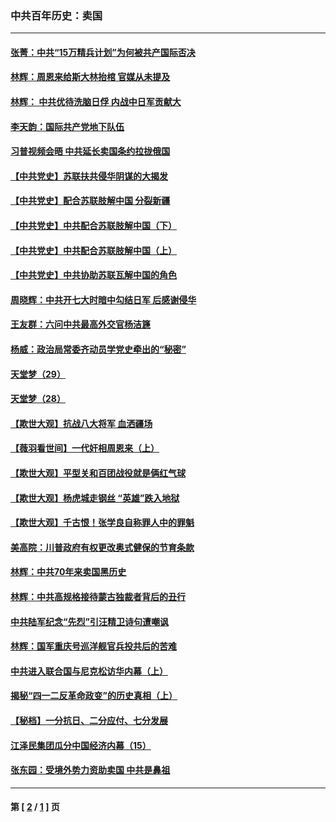### 中共百年历史：卖国
---
#### [张菁：中共“15万精兵计划”为何被共产国际否决](../../pages/nf1176117/n13967677.md?08170430) 
#### [林辉：周恩来给斯大林抬棺 官媒从未提及](../../pages/nf1176117/n13961173.md?08170430) 
#### [林辉： 中共优待洗脑日俘 内战中日军贡献大](../../pages/nf1176117/n13624644.md?08170430) 
#### [李天韵：国际共产党地下队伍](../../pages/nf1176117/n13611808.md?08170430) 
#### [习普视频会晤 中共延长卖国条约拉拢俄国](../../pages/nf1176117/n13060971.md?08170430) 
#### [【中共党史】苏联扶共侵华阴谋的大揭发](../../pages/nf1176117/n13056050.md?08170430) 
#### [【中共党史】配合苏联肢解中国 分裂新疆](../../pages/nf1176117/n13040700.md?08170430) 
#### [【中共党史】中共配合苏联肢解中国（下）](../../pages/nf1176117/n13035660.md?08170430) 
#### [【中共党史】中共配合苏联肢解中国（上）](../../pages/nf1176117/n13030262.md?08170430) 
#### [【中共党史】中共协助苏联瓦解中国的角色](../../pages/nf1176117/n13018109.md?08170430) 
#### [周晓辉：中共开七大时暗中勾结日军 后感谢侵华](../../pages/nf1176117/n12921960.md?08170430) 
#### [王友群：六问中共最高外交官杨洁篪](../../pages/nf1176117/n12836495.md?08170430) 
#### [杨威：政治局常委齐动员学党史牵出的“秘密”](../../pages/nf1176117/n12764642.md?08170430) 
#### [天堂梦（29）](../../pages/nf1176117/n12408465.md?08170430) 
#### [天堂梦（28）](../../pages/nf1176117/n12408309.md?08170430) 
#### [【欺世大观】抗战八大将军 血洒疆场](../../pages/nf1176117/n12357044.md?08170430) 
#### [【薇羽看世间】一代奸相周恩来（上）](../../pages/nf1176117/n12401109.md?08170430) 
#### [【欺世大观】平型关和百团战役就是俩红气球](../../pages/nf1176117/n12359157.md?08170430) 
#### [【欺世大观】杨虎城走钢丝 “英雄”跌入地狱](../../pages/nf1176117/n12358840.md?08170430) 
#### [【欺世大观】千古恨！张学良自称罪人中的罪魁](../../pages/nf1176117/n12358629.md?08170430) 
#### [美高院：川普政府有权更改奥式健保的节育条款](../../pages/nf1176117/n12242171.md?08170430) 
#### [林辉：中共70年来卖国黑历史](../../pages/nf1176117/n11552181.md?08170430) 
#### [林辉：中共高规格接待蒙古独裁者背后的丑行](../../pages/nf1176117/n11225005.md?08170430) 
#### [中共陆军纪念“先烈”引汪精卫诗句遭嘲讽](../../pages/nf1176117/n11153345.md?08170430) 
#### [林辉：国军重庆号巡洋舰官兵投共后的苦难](../../pages/nf1176117/n10997801.md?08170430) 
#### [中共进入联合国与尼克松访华内幕（上）](../../pages/nf1176117/n10138788.md?08170430) 
#### [揭秘“四一二反革命政变”的历史真相（上）](../../pages/nf1176117/n9996650.md?08170430) 
#### [【秘档】一分抗日、二分应付、七分发展](../../pages/nf1176117/n9331484.md?08170430) 
#### [江泽民集团瓜分中国经济内幕（15）](../../pages/nf1176117/n9268584.md?08170430) 
#### [张东园：受境外势力资助卖国 中共是鼻祖](../../pages/nf1176117/n9272480.md?08170430) 

---
#### 第 [ [2](./2.md?08170430) / [1](./1.md?08170430) ] 页
